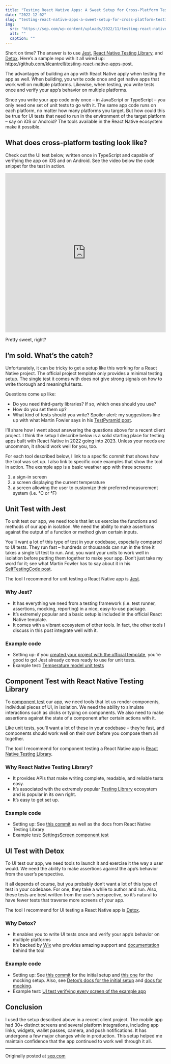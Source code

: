 ```yaml
---
title: "Testing React Native Apps: A Sweet Setup for Cross-Platform Testing"
date: "2022-12-02"
slug: "testing-react-native-apps-a-sweet-setup-for-cross-platform-testing"
img:
  src: "https://sep.com/wp-content/uploads/2022/11/testing-react-native-apps-featured-image-1024x683.jpg"
  alt: ""
  caption: ""
---
```


Short on time? The answer is to use [Jest](https://jestjs.io/), [React Native Testing Library](https://callstack.github.io/react-native-testing-library/), and [Detox](https://wix.github.io/Detox/). Here’s a sample repo with it all wired up: https://github.com/klcantrell/testing-react-native-apps-post.

The advantages of building an app with React Native apply when testing the app as well. When building, you write code once and get native apps that work well on multiple platforms. Likewise, when testing, you write tests once and verify your app’s behavior on multiple platforms.

Since you write your app code only once – in JavaScript or TypeScript – you only need one set of unit tests to go with it. The same app code runs on each platform, no matter how many platforms you target. But how could this be true for UI tests that need to run in the environment of the target platform – say on iOS or Android? The tools available in the React Native ecosystem make it possible.

## What does cross-platform testing look like?

Check out the UI test below, written once in TypeScript and capable of verifying the app on iOS and on Android. See the video below the code snippet for the test in action.

<iframe width="100%" height="500" src="https://www.youtube.com/embed/kB0EiqrpCsk?si=Mx11ArgoS_4cdGKX&rel=0" title="YouTube video player" frameborder="0" allow="accelerometer; autoplay; clipboard-write; encrypted-media; gyroscope; picture-in-picture; web-share" referrerpolicy="strict-origin-when-cross-origin" allowfullscreen></iframe>

Pretty sweet, right?

## I’m sold. What’s the catch?

Unfortunately, it can be tricky to get a setup like this working for a React Native project. The official project template only provides a minimal testing setup. The single test it comes with does not give strong signals on how to write thorough and meaningful tests.

Questions come up like:

- Do you need third-party libraries? If so, which ones should you use?
- How do you set them up?
- What kind of tests should you write? Spoiler alert: my suggestions line up with what Martin Fowler says in his [TestPyramid post](https://martinfowler.com/bliki/TestPyramid.html).

I’ll share how I went about answering the questions above for a recent client project. I think the setup I describe below is a solid starting place for testing apps built with React Native in 2022 going into 2023. Unless your needs are uncommon, it should work well for you, too.

For each tool described below, I link to a specific commit that shows how the tool was set up. I also link to specific code examples that show the tool in action. The example app is a basic weather app with three screens:

1. a sign-in screen
1. a screen displaying the current temperature
1. a screen allowing the user to customize their preferred measurement system (i.e. °C or °F)

## Unit Test with Jest

To unit test our app, we need tools that let us exercise the functions and methods of our app in isolation. We need the ability to make assertions against the output of a function or method given certain inputs.

You’ll want a lot of this type of test in your codebase, especially compared to UI tests. They run fast – hundreds or thousands can run in the time it takes a single UI test to run. And, you want your units to work well in isolation before putting them together to make your app. Don’t just take my word for it; see what Martin Fowler has to say about it in his [SelfTestingCode post](https://martinfowler.com/bliki/SelfTestingCode.html).

The tool I recommend for unit testing a React Native app is [Jest](https://jestjs.io/).

### Why Jest?

- It has everything we need from a testing framework (i.e. test runner, assertions, mocking, reporting) in a nice, easy-to-use package.
- It’s extremely popular and a basic setup is included in the official React Native template.
- It comes with a vibrant ecosystem of other tools. In fact, the other tools I discuss in this post integrate well with it.

### Example code

- Setting up: if you [created your project with the official template](https://reactnative.dev/docs/environment-setup#creating-a-new-application), you’re good to go! Jest already comes ready to use for unit tests.
- Example test: [Temperature model unit tests](https://github.com/klcantrell/testing-react-native-apps-post/blob/main/__tests__/units/Temperature.spec.ts)

## Component Test with React Native Testing Library

To [component test](https://reactjs.org/docs/testing.html) our app, we need tools that let us render components, individual pieces of UI, in isolation. We need the ability to simulate interactions such as clicks or typing on components. We also need to make assertions against the state of a component after certain actions with it.

Like unit tests, you’ll want a lot of these in your codebase – they’re fast, and components should work well on their own before you compose them all together.

The tool I recommend for component testing a React Native app is [React Native Testing Library](https://callstack.github.io/react-native-testing-library/).

### Why React Native Testing Library?

- It provides APIs that make writing complete, readable, and reliable tests easy.
- It’s associated with the extremely popular [Testing Library](https://testing-library.com/) ecosystem and is popular in its own right.
- It’s easy to get set up.

### Example code

- Setting up: See [this commit](https://github.com/klcantrell/testing-react-native-apps-post/commit/02057061972659b144d65a8f0c8a0c00bf69fbf6) as well as the docs from React Native Testing Library
- Example test: [SettingsScreen component test](https://github.com/klcantrell/testing-react-native-apps-post/blob/main/__tests__/components/SettingsScreen.spec.tsx)

## UI Test with Detox

To UI test our app, we need tools to launch it and exercise it the way a user would. We need the ability to make assertions against the app’s behavior from the user’s perspective.

It all depends of course, but you probably don’t want a lot of this type of test in your codebase. For one, they take a while to author and run. Also, these tests are best written from the user’s perspective, so it’s natural to have fewer tests that traverse more screens of your app.

The tool I recommend for UI testing a React Native app is [Detox](https://wix.github.io/Detox/).

### Why Detox?

- It enables you to write UI tests once and verify your app’s behavior on multiple platforms
- It’s backed by [Wix](https://www.wix.engineering/) who provides amazing support and [documentation](https://wix.github.io/Detox/docs/introduction/getting-started/) behind the tool

### Example code

- Setting up: See [this commit](https://github.com/klcantrell/testing-react-native-apps-post/commit/f1c6aaab7c2ba659be29f8628fb42bd9bd1c5fcc) for the initial setup and [this one](https://github.com/klcantrell/testing-react-native-apps-post/commit/706e72a6284080b2788a581c7e8050301ba1aeaa) for the mocking setup. Also, see [Detox’s docs for the initial setup](https://wix.github.io/Detox/docs/introduction/project-setup/) and [docs for mocking](https://wix.github.io/Detox/docs/guide/mocking/).
- Example test: [UI test verifying every screen of the example app](https://github.com/klcantrell/testing-react-native-apps-post/blob/main/e2e/app.test.ts)

## Conclusion

I used the setup described above in a recent client project. The mobile app had 30+ distinct screens and several platform integrations, including app links, widgets, wallet passes, camera, and push notifications.  It has undergone a few major changes while in production. This setup helped me maintain confidence that the app continued to work well through it all.

---

<span class="text-sm italic">Originally posted at <a href="https://sep.com/blog/testing-react-native-apps-a-sweet-setup-for-full-stack-cross-platform-testing/">sep.com</a></span>
